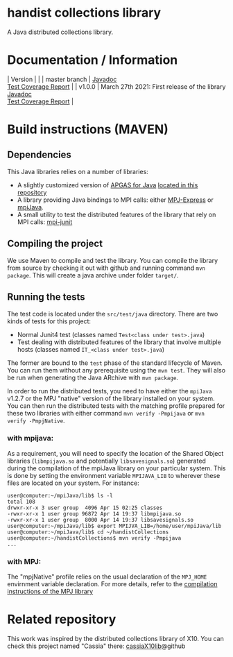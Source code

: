 # handist collections library

A Java distributed collections library.

# Documentation / Information

| Version       |                                                                                                        |
| master branch | [Javadoc](master-latest/apidocs/index.html)<br>[Test Coverage Report](master-latest/jacoco/index.html) |
| v1.0.0 | March 27th 2021: First release of the library<br>[Javadoc](v1.0.0/apidocs/index.html)<br>[Test Coverage Report](v1.0.0/jacoco/index.html) |

# Build instructions (MAVEN)

## Dependencies

This Java libraries relies on a number of libraries:

+ A slightly customized version of [APGAS for Java](https://github.com/x10-lang/apgas/tree/master/apgas) [located in this repository](https://github.com/handist/apgas)
+ A library providing Java bindings to MPI calls: either [MPJ-Express](http://mpj-express.org/) or [mpiJava](https://sourceforge.net/projects/mpijava/).
+ A small utility to test the distributed features of the library that rely on MPI calls: [mpi-junit](https://github.com/handist/mpi-junit/)


## Compiling the project

We use Maven to compile and test the library. You can compile the library from source by checking it out with github and running command `mvn package`. This will create a java archive under folder `target/`. 

## Running the tests

The test code is located under the `src/test/java` directory. There are two kinds of tests for this project:

+ Normal Junit4 test (classes named `Test<class under test>.java`)
+ Test dealing with distributed features of the library that involve multiple hosts (classes named `IT_<class under test>.java`)

The former are bound to the `test` phase of the standard lifecycle of Maven. You can run them without any prerequisite using the `mvn test`. They will also be run when generating the Java ARchive with `mvn package`.

In order to run the distributed tests, you need to have either the `mpiJava` v1.2.7 or the MPJ "native" version of the library installed on your system. 
You can then run the distributed tests with the matching profile prepared for these two libraries with either command `mvn verify -Pmpijava` or `mvn verify -PmpjNative`. 

### with mpijava:

As a requirement, you will need to specify the location of the Shared Object libraries (`libmpijava.so` and potentially `libsavesignals.so`) generated during the compilation of the mpiJava library on your particular system. This is done by setting the environment variable `MPIJAVA_LIB` to wherever these files are located on your system. For instance:
```
user@computer:~/mpiJava/lib$ ls -l
total 108
drwxr-xr-x 3 user group  4096 Apr 15 02:25 classes
-rwxr-xr-x 1 user group 96872 Apr 14 19:37 libmpijava.so
-rwxr-xr-x 1 user group  8000 Apr 14 19:37 libsavesignals.so
user@computer:~/mpiJava/lib$ export MPIJVA_LIB=/home/user/mpiJava/lib
user@computer:~/mpiJava/lib$ cd ~/handistCollections
user@computer:~/handistCollections$ mvn verify -Pmpijava
...
```

### with MPJ:

The "mpjNative" profile relies on the usual declaration of the `MPJ_HOME` envirnment variable declaration. For more details, refer to the [compilation instructions of the MPJ library](http://mpj-express.org/)

# Related repository

This work was inspired by the distributed collections library of X10. You can check this project named "Cassia" there: [cassiaX10lib](https://github.com/handist/cassiaX10lib)@github
